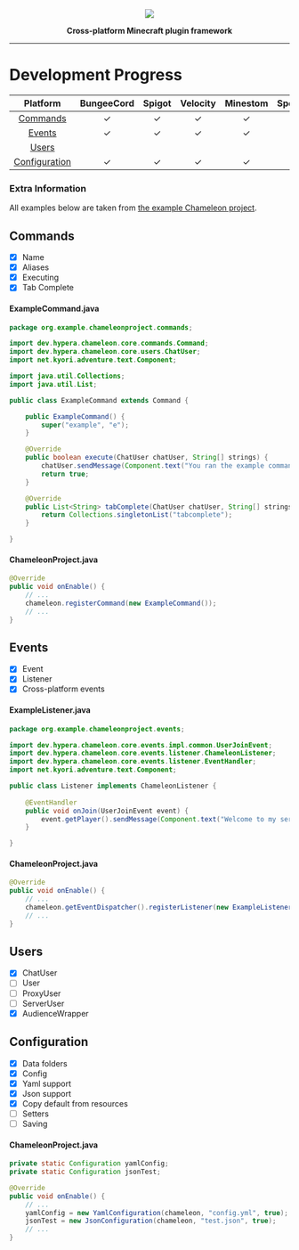 <div align="center">
    <img src="https://i.hypera.dev/assets/chameleon@750x150.png" />
    <p><strong>Cross-platform Minecraft plugin framework</strong></p>
</div>

-----------



# Development Progress
| Platform                                | BungeeCord | Spigot | Velocity | Minestom | Sponge |
|:---------------------------------------:|:----------:|:------:|:--------:|:--------:|:------:|
| [Commands](#Commands)                   | ✓          | ✓      | ✓        | ✓        |        |
| [Events](#Events)                       | ✓          | ✓      | ✓        | ✓        |        |
| [Users](#Users)                         |            |        |          |          |        |
| [Configuration](#Configuration)         | ✓          | ✓      | ✓        | ✓        |        |

### Extra Information
All examples below are taken from [the example Chameleon project](https://github.com/HyperaOfficial/ChameleonProject).

## Commands
* [x] Name
* [x] Aliases
* [x] Executing
* [x] Tab Complete

#### ExampleCommand.java
```java
package org.example.chameleonproject.commands;

import dev.hypera.chameleon.core.commands.Command;
import dev.hypera.chameleon.core.users.ChatUser;
import net.kyori.adventure.text.Component;

import java.util.Collections;
import java.util.List;

public class ExampleCommand extends Command {

    public ExampleCommand() {
        super("example", "e");
    }

    @Override
    public boolean execute(ChatUser chatUser, String[] strings) {
        chatUser.sendMessage(Component.text("You ran the example command!"));
        return true;
    }

    @Override
    public List<String> tabComplete(ChatUser chatUser, String[] strings) {
        return Collections.singletonList("tabcomplete");
    }

}
```

#### ChameleonProject.java
```java
@Override
public void onEnable() {
    // ...
    chameleon.registerCommand(new ExampleCommand());
    // ...
}
```

## Events
* [x] Event
* [x] Listener
* [x] Cross-platform events

#### ExampleListener.java
```java
package org.example.chameleonproject.events;

import dev.hypera.chameleon.core.events.impl.common.UserJoinEvent;
import dev.hypera.chameleon.core.events.listener.ChameleonListener;
import dev.hypera.chameleon.core.events.listener.EventHandler;
import net.kyori.adventure.text.Component;

public class Listener implements ChameleonListener {
	
	@EventHandler
	public void onJoin(UserJoinEvent event) {
		event.getPlayer().sendMessage(Component.text("Welcome to my server!"));
	}

}
```

#### ChameleonProject.java
```java
@Override
public void onEnable() {
    // ...
    chameleon.getEventDispatcher().registerListener(new ExampleListener(this));
    // ...
}
```

## Users
* [x] ChatUser
* [ ] User
* [ ] ProxyUser
* [ ] ServerUser
* [x] AudienceWrapper

## Configuration
* [x] Data folders
* [x] Config
* [x] Yaml support
* [x] Json support
* [x] Copy default from resources
* [ ] Setters
* [ ] Saving

#### ChameleonProject.java
```java
private static Configuration yamlConfig;
private static Configuration jsonTest;

@Override
public void onEnable() {
    // ...
    yamlConfig = new YamlConfiguration(chameleon, "config.yml", true);
    jsonTest = new JsonConfiguration(chameleon, "test.json", true);
    // ...
}
```